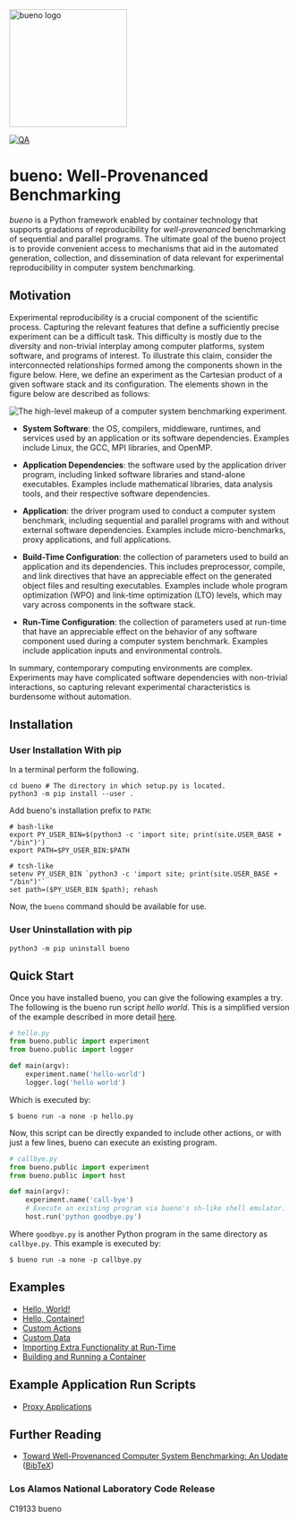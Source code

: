 <img src="docs/img/bueno_gray.png" alt="bueno logo" width="210"/>

[![QA](https://github.com/lanl/bueno/actions/workflows/qa.yml/badge.svg)
](https://github.com/lanl/bueno/actions/workflows/qa.yml)

# bueno: Well-Provenanced Benchmarking

*bueno* is a Python framework enabled by container technology that supports
gradations of reproducibility for *well-provenanced* benchmarking of sequential
and parallel programs.  The ultimate goal of the bueno project is to provide
convenient access to mechanisms that aid in the automated generation,
collection, and dissemination of data relevant for experimental reproducibility
in computer system benchmarking.

## Motivation
Experimental reproducibility is a crucial component of the scientific process.
Capturing the relevant features that define a sufficiently precise experiment
can be a difficult task. This difficulty is mostly due to the diversity and
non-trivial interplay among computer platforms, system software, and programs of
interest.  To illustrate this claim, consider the interconnected relationships
formed among the components shown in the figure below. Here, we define an
experiment as the Cartesian product of a given software stack and its
configuration. The elements shown in the figure below are described as follows:

<img src="docs/img/system-experiment.png" alt="The high-level makeup of a
computer system benchmarking experiment."/>

* **System Software**: the OS, compilers, middleware,
    runtimes, and services used by an application or its software dependencies.
    Examples include Linux, the GCC, MPI libraries, and OpenMP.

* **Application Dependencies**: the software used by the application
    driver program, including linked software libraries and stand-alone
    executables. Examples include mathematical libraries, data analysis tools,
    and their respective software dependencies.

* **Application**: the driver program used to conduct a computer system
    benchmark, including sequential and parallel programs with and without
    external software dependencies. Examples include micro-benchmarks, proxy
    applications, and full applications.

* **Build-Time Configuration**: the collection of parameters used to
    build an application and its dependencies. This includes preprocessor,
    compile, and link directives that have an appreciable effect on the
    generated object files and resulting executables. Examples include whole
    program optimization (WPO) and link-time optimization (LTO) levels, which
    may vary across components in the software stack.

* **Run-Time Configuration**: the collection of parameters used at
    run-time that have an appreciable effect on the behavior of any software
    component used during a computer system benchmark.  Examples include
    application inputs and environmental controls.

In summary, contemporary computing environments are complex. Experiments may
have complicated software dependencies with non-trivial interactions, so
capturing relevant experimental characteristics is burdensome without
automation.

## Installation

### User Installation With pip
In a terminal perform the following.
```shell
cd bueno # The directory in which setup.py is located.
python3 -m pip install --user .
```
Add bueno's installation prefix to `PATH`:
```shell
# bash-like
export PY_USER_BIN=$(python3 -c 'import site; print(site.USER_BASE + "/bin")')
export PATH=$PY_USER_BIN:$PATH

# tcsh-like
setenv PY_USER_BIN `python3 -c 'import site; print(site.USER_BASE + "/bin")'`
set path=($PY_USER_BIN $path); rehash
```
Now, the `bueno` command should be available for use.

### User Uninstallation with pip
```shell
python3 -m pip uninstall bueno
```

## Quick Start
Once you have installed bueno, you can give the following examples a try.  The
following is the bueno run script *hello world*.  This is a simplified version
of the example described in more detail
[here](https://lanl.github.io/bueno/html/bueno-run-getting-started.html).
```python
# hello.py
from bueno.public import experiment
from bueno.public import logger

def main(argv):
    experiment.name('hello-world')
    logger.log('hello world')
```
Which is executed by:
```shell
$ bueno run -a none -p hello.py
```

Now, this script can be directly expanded to include other actions,
or with just a few lines, bueno can execute an existing program.
```python
# callbye.py
from bueno.public import experiment
from bueno.public import host

def main(argv):
    experiment.name('call-bye')
    # Execute an existing program via bueno's sh-like shell emulator.
    host.run('python goodbye.py')
```
Where `goodbye.py` is another Python program in the same directory as `callbye.py`.
This example is executed by:
```shell
$ bueno run -a none -p callbye.py
```

## Examples
* [Hello, World!](./examples/hello)
* [Hello, Container!](./examples/hello-container)
* [Custom Actions](./examples/custom-actions)
* [Custom Data](./examples/data)
* [Importing Extra Functionality at Run-Time](./examples/extras)
* [Building and Running a Container](./examples/build-and-run)

## Example Application Run Scripts
* [Proxy Applications](https://github.com/lanl/bueno-run-proxies)

## Further Reading
* [Toward Well-Provenanced Computer System Benchmarking: An Update](
  docs/reports/bueno-report-2021.pdf) ([BibTeX](docs/reports/bueno-report-2021.bib))

### Los Alamos National Laboratory Code Release
C19133 bueno
